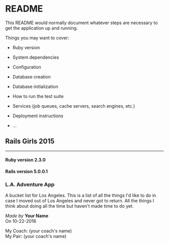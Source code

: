 # README

This README would normally document whatever steps are necessary to get the
application up and running.

Things you may want to cover:

* Ruby version

* System dependencies

* Configuration

* Database creation

* Database initialization

* How to run the test suite

* Services (job queues, cache servers, search engines, etc.)

* Deployment instructions

* ...

## Rails Girls 2015 
    
---    
#### Ruby version 2.3.0
#### Rails version 5.0.0.1

### L.A. Adventure App
    
   A bucket list for Los Angeles. This is a list of all the things I'd like to do in case I moved out of Los Angeles and never got to return. All the things I think about doing all the time but haven't made time to do yet.
   
 *Made by* **Your Name**  
    On 10-22-2016  
    
  My Coach: (your coach's name)  
  My Pair: (your coach's name)
